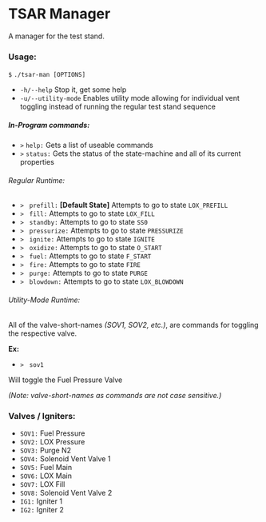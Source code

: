 # TSAR Manager

A manager for the test stand.

### Usage:

`$` `./tsar-man [OPTIONS]`
* `-h/--help`	Stop it, get some help
* `-u/--utility-mode`	Enables utility mode allowing for individual vent toggling instead of running the regular test stand sequence

##### In-Program commands:

* `>` `help:` Gets a list of useable commands
* `>` `status:` Gets the status of the state-machine and all of its current properties

###### Regular Runtime:

* `> ` `prefill:` **[Default State]** Attempts to go to state `LOX_PREFILL`
* `> ` `fill:` Attempts to go to state `LOX_FILL`
* `> ` `standby:` Attempts to go to state `SS0`
* `> ` `pressurize:` Attempts to go to state `PRESSURIZE`
* `> ` `ignite:` Attempts to go to state `IGNITE`
* `> ` `oxidize:` Attempts to go to state `O_START`
* `> ` `fuel:` Attempts to go to state `F_START`
* `> ` `fire:` Attempts to go to state `FIRE`
* `> ` `purge:` Attempts to go to state `PURGE`
* `> ` `blowdown:` Attempts to go to state `LOX_BLOWDOWN`

###### Utility-Mode Runtime:

All of the valve-short-names _(SOV1, SOV2, etc.)_, are commands for toggling the respective valve.

  **Ex:**
  * `> ` `sov1`

  Will toggle the Fuel Pressure Valve

  _(Note: valve-short-names as commands are not case sensitive.)_

### Valves / Igniters:
* `SOV1:` Fuel Pressure
* `SOV2:` LOX Pressure
* `SOV3:` Purge N2
* `SOV4:` Solenoid Vent Valve 1
* `SOV5:` Fuel Main
* `SOV6:` LOX Main
* `SOV7:` LOX Fill
* `SOV8:` Solenoid Vent Valve 2
* `IG1:` Igniter 1
* `IG2:` Igniter 2

